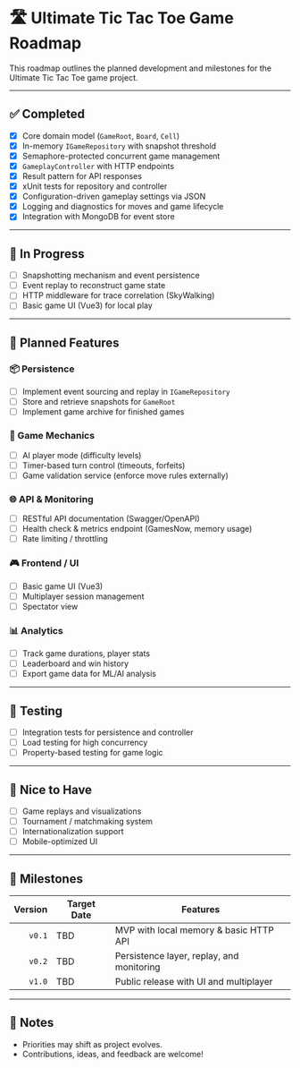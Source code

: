 ﻿# 🛣️ Ultimate Tic Tac Toe Game Roadmap

This roadmap outlines the planned development and milestones for the Ultimate Tic Tac Toe game project.

---

## ✅ Completed

- [x] Core domain model (`GameRoot`, `Board`, `Cell`)
- [x] In-memory `IGameRepository` with snapshot threshold
- [x] Semaphore-protected concurrent game management
- [x] `GameplayController` with HTTP endpoints
- [x] Result pattern for API responses
- [x] xUnit tests for repository and controller
- [x] Configuration-driven gameplay settings via JSON
- [x] Logging and diagnostics for moves and game lifecycle
- [x] Integration with MongoDB for event store

---

## 🔄 In Progress

- [ ] Snapshotting mechanism and event persistence
- [ ] Event replay to reconstruct game state
- [ ] HTTP middleware for trace correlation (SkyWalking)
- [ ] Basic game UI (Vue3) for local play

---

## 📝 Planned Features

### 📦 Persistence

- [ ] Implement event sourcing and replay in `IGameRepository`
- [ ] Store and retrieve snapshots for `GameRoot`
- [ ] Implement game archive for finished games

### 🧠 Game Mechanics

- [ ] AI player mode (difficulty levels)
- [ ] Timer-based turn control (timeouts, forfeits)
- [ ] Game validation service (enforce move rules externally)

### 🌐 API & Monitoring

- [ ] RESTful API documentation (Swagger/OpenAPI)
- [ ] Health check & metrics endpoint (GamesNow, memory usage)
- [ ] Rate limiting / throttling

### 🎮 Frontend / UI

- [ ] Basic game UI (Vue3)
- [ ] Multiplayer session management
- [ ] Spectator view

### 📊 Analytics

- [ ] Track game durations, player stats
- [ ] Leaderboard and win history
- [ ] Export game data for ML/AI analysis

---

## 🧪 Testing

- [ ] Integration tests for persistence and controller
- [ ] Load testing for high concurrency
- [ ] Property-based testing for game logic

---

## 🧩 Nice to Have

- [ ] Game replays and visualizations
- [ ] Tournament / matchmaking system
- [ ] Internationalization support
- [ ] Mobile-optimized UI

---

## 📅 Milestones

| Version | Target Date | Features |
|--------:|-------------|----------|
| `v0.1`  | TBD          | MVP with local memory & basic HTTP API |
| `v0.2`  | TBD          | Persistence layer, replay, and monitoring |
| `v1.0`  | TBD          | Public release with UI and multiplayer |

---

## 📌 Notes

- Priorities may shift as project evolves.
- Contributions, ideas, and feedback are welcome!